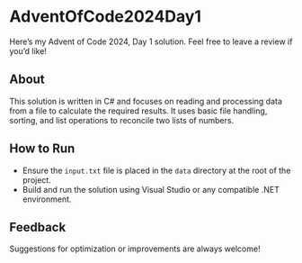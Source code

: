 # AdventOfCode2024Day1

Here’s my Advent of Code 2024, Day 1 solution. Feel free to leave a review if you’d like!

## About

This solution is written in C# and focuses on reading and processing data from a file to calculate the required results. It uses basic file handling, sorting, and list operations to reconcile two lists of numbers.

## How to Run

- Ensure the `input.txt` file is placed in the `data` directory at the root of the project.
- Build and run the solution using Visual Studio or any compatible .NET environment.

## Feedback

Suggestions for optimization or improvements are always welcome!
